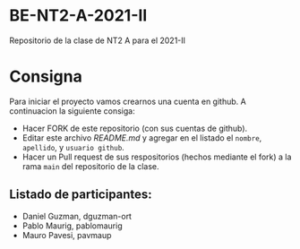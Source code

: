 # BE-NT2-A-2021-II
Repositorio de la clase de NT2 A para el 2021-II

# Consigna 

Para iniciar el proyecto vamos crearnos una cuenta en github. A continuacion la siguiente consiga:

- Hacer FORK de este repositorio (con sus cuentas de github).
- Editar este archivo *README.md* y agregar en el listado el `nombre`, `apellido`, y `usuario github`.
- Hacer un Pull request de sus respositorios (hechos mediante el fork) a la rama `main` del repositorio de la clase.

## Listado de participantes:

- Daniel Guzman, dguzman-ort
- Pablo Maurig, pablomaurig
- Mauro Pavesi, pavmaup
